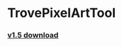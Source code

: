 # TrovePixelArtTool

### [v1.5 download](https://github.com/Guzuu/TrovePixelArtTool/releases/download/v1.5/TrovePixelArtTool_v1_5.rar)
